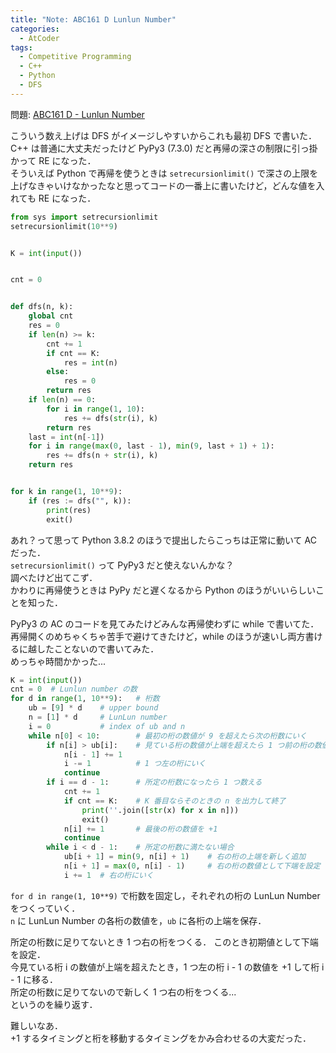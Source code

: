 ```yaml
---
title: "Note: ABC161 D Lunlun Number"
categories:
  - AtCoder
tags:
  - Competitive Programming
  - C++
  - Python
  - DFS
---
```


問題: [ABC161 D - Lunlun Number](https://atcoder.jp/contests/abc161/tasks/abc161_d)


こういう数え上げは DFS がイメージしやすいからこれも最初 DFS で書いた．  
C++ は普通に大丈夫だったけど PyPy3 (7.3.0) だと再帰の深さの制限に引っ掛かって RE になった．  
そういえば Python で再帰を使うときは `setrecursionlimit()` で深さの上限を上げなきゃいけなかったなと思ってコードの一番上に書いたけど，どんな値を入れても RE になった．  

```python
from sys import setrecursionlimit
setrecursionlimit(10**9)


K = int(input())


cnt = 0


def dfs(n, k):
    global cnt
    res = 0
    if len(n) >= k:
        cnt += 1
        if cnt == K:
            res = int(n)
        else:
            res = 0
        return res
    if len(n) == 0:
        for i in range(1, 10):
            res += dfs(str(i), k)
        return res
    last = int(n[-1])
    for i in range(max(0, last - 1), min(9, last + 1) + 1):
        res += dfs(n + str(i), k)
    return res


for k in range(1, 10**9):
    if (res := dfs("", k)):
        print(res)
        exit()

```

あれ？って思って Python 3.8.2 のほうで提出したらこっちは正常に動いて AC だった．  
`setrecursionlimit()` って PyPy3 だと使えないんかな？  
調べたけど出てこず．  
かわりに再帰使うときは PyPy だと遅くなるから Python のほうがいいらしいことを知った．  

PyPy3 の AC のコードを見てみたけどみんな再帰使わずに while で書いてた．  
再帰開くのめちゃくちゃ苦手で避けてきたけど，while のほうが速いし両方書けるに越したことないので書いてみた．  
めっちゃ時間かかった...  

```python
K = int(input())
cnt = 0  # Lunlun number の数
for d in range(1, 10**9):   # 桁数
    ub = [9] * d    # upper bound
    n = [1] * d     # LunLun number
    i = 0           # index of ub and n
    while n[0] < 10:        # 最初の桁の数値が 9 を超えたら次の桁数にいく
        if n[i] > ub[i]:    # 見ている桁の数値が上端を超えたら 1 つ前の桁の数値を +1
            n[i - 1] += 1
            i -= 1          # 1 つ左の桁にいく
            continue
        if i == d - 1:      # 所定の桁数になったら 1 つ数える
            cnt += 1
            if cnt == K:    # K 番目ならそのときの n を出力して終了
                print(''.join([str(x) for x in n]))
                exit()
            n[i] += 1       # 最後の桁の数値を +1
            continue
        while i < d - 1:    # 所定の桁数に満たない場合
            ub[i + 1] = min(9, n[i] + 1)    # 右の桁の上端を新しく追加
            n[i + 1] = max(0, n[i] - 1)     # 右の桁の数値として下端を設定
            i += 1  # 右の桁にいく

```

`for d in range(1, 10**9)` で桁数を固定し，それぞれの桁の LunLun Number をつくっていく．  
`n` に LunLun Number の各桁の数値を，`ub` に各桁の上端を保存．  

所定の桁数に足りてないとき 1 つ右の桁をつくる． 
このとき初期値として下端を設定．   
今見ている桁 i の数値が上端を超えたとき，1 つ左の桁 i - 1 の数値を +1 して桁 i - 1 に移る．  
所定の桁数に足りてないので新しく 1 つ右の桁をつくる...  
というのを繰り返す．  

難しいなあ．  
+1 するタイミングと桁を移動するタイミングをかみ合わせるの大変だった．

